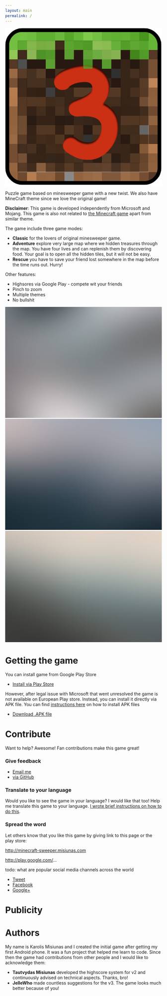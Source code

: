 ```yaml
---
layout: main
permalink: /
---
```


<span class="image right small"><img src="images/mcs-icon.png" alt="" /></span>

Puzzle game based on minesweeper game with a new twist. We also have MineCraft theme since we love the original game!


**Disclaimer**: This game is developed independently from Microsoft and Mojang. This game is also not related to [the Minecraft game](http://todo.com) apart from similar theme.

The game include three game modes:

 - **Classic** for the lovers of original minesweeper game.
 - **Adventure** explore very large map where we hidden treasures through the map. You have four lives and can replenish them by discovering food. Your goal is to open all the hidden tiles, but it will not be easy.
 - **Rescue** you have to save your friend lost somewhere in the map before the time runs out. Hurry!

Other features:

 - Highsores via Google Play - compete wit your friends
 - Pinch to zoom
 - Multiple themes 
 - No bullshit 

<div class="box alt">
<div class="row uniform 50%">
    <div class="4u"><span class="image fit"><img src="images/pic01.jpg" alt="" /></span></div>
    <div class="4u"><span class="image fit"><img src="images/pic02.jpg" alt="" /></span></div>
    <div class="4u"><span class="image fit"><img src="images/pic03.jpg" alt="" /></span></div>
</div>
</div>


# Getting the game

You can install game from Google Play Store

<ul class="actions">
	<li><a href="#" class="button special icon fa-android">Install via Play Store</a></li>
</ul>

However, after legal issue with Microsoft that went unresolved the game is not available on European Play store. Instead, you can install it directly via APK file. You can find [instructions here](http://todo.com) on how to install APK files

<ul class="actions">
  <li><a href="#" class="button special icon fa-download">Download .APK file</a></li>
</ul>


# Contribute

Want to help? Awesome! Fan contributions make this game great!

### Give feedback

<ul class="actions">
    <li><a href="#" class="button icon fa-email">Email me</a></li>
    <li><a href="#" class="button icon fa-github">via GitHub</a></li>
</ul>

### Translate to your language

Would you like to see the game in your language? I would like that too! Help me translate this game to your language. [I wrote brief instructions on how to do this](http://todo.com). 

### Spread the word

Let others know that you like this game by giving link to this page or the play store:

http://minecraft-sweeper.misiunas.com

http://play.google.com/...

todo: what are popular social media channels across the world

<ul class="actions">
    <li><a href="#" class="button icon fa-twitter">Tweet</a></li>
    <li><a href="#" class="button icon fa-facebook">Facebook</a></li>
    <li><a href="#" class="button icon fa-google-plus">Google+</a></li>
</ul>

# Publicity



# Authors

My name is Karolis Misiunas and I created the initial game after getting my first Android phone. It was a fun project that helped me learn to code. Since then the game had contributions from other people and I would like to acknowledge them:

 - **Tautvydas Misiunas** developed the highscore system for v2 and continuously advised on technical aspects. Thanks, bro!
 - **JelleWho** made countless suggestions for the v3. The game looks much better because of you!
